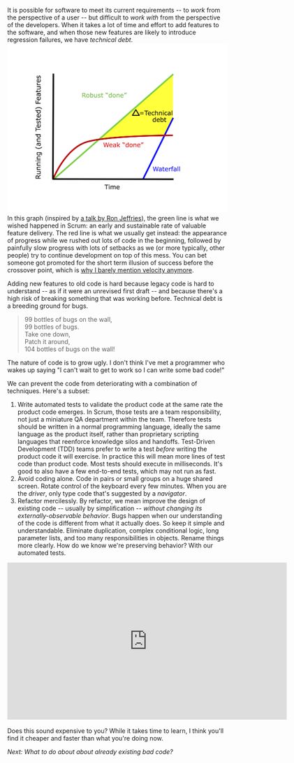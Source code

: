 It is possible for software to meet its current requirements -- to *work* from the perspective of a user -- but difficult to *work with* from the perspective of the developers.  When it takes a lot of time and effort to add features to the software, and when those new features are likely to introduce regression failures, we have *technical debt*.
![Running Tested Features Graph](/assets/images/running-tested-features-graph.png)
In this graph (inspired by [a talk by Ron Jeffries](https://www.infoq.com/interviews/jeffries-running-tested-features)), the green line is what we wished happened in Scrum: an early and sustainable rate of valuable feature delivery. The red line is what we usually get instead: the appearance of progress while we rushed out lots of code in the beginning, followed by painfully slow progress with lots of setbacks as we (or more typically, other people) try to continue development on top of this mess. You can bet someone got promoted for the short term illusion of success before the crossover point, which is [why I barely mention velocity anymore](/why-i-barely-mention-velocity-anymore).

Adding new features to old code is hard because legacy code is hard to understand -- as if it were an unrevised first draft -- and because there's a high risk of breaking something that was working before. Technical debt is a breeding ground for bugs.

> 99 bottles of bugs on the wall,  
> 99 bottles of bugs.  
> Take one down,  
> Patch it around,  
> 104 bottles of bugs on the wall!

The nature of code is to grow ugly. I don't think I've met a programmer who wakes up saying "I can't wait to get to work so I can write some bad code!" 

We can prevent the code from deteriorating with a combination of techniques. Here's a subset:

1. Write automated tests to validate the product code at the same rate the product code emerges.  In Scrum, those tests are a team responsibility, not just a miniature QA department within the team.  Therefore tests should be written in a normal programming language, ideally the same language as the product itself, rather than proprietary scripting languages that reenforce knowledge silos and handoffs. Test-Driven Development (TDD) teams prefer to write a test *before* writing the product code it will exercise. In practice this will mean more lines of test code than product code. Most tests should execute in milliseconds. It's good to also have a few end-to-end tests, which may not run as fast.
1. Avoid coding alone. Code in pairs or small groups on a huge shared screen. Rotate control of the keyboard every few minutes. When you are the *driver*, only type code that's suggested by a *navigator*.
1. Refactor mercilessly. By refactor, we mean improve the design of existing code -- usually by simplification -- *without changing its externally-observable behavior*. Bugs happen when our understanding of the code is different from what it actually does.  So keep it simple and understandable. Eliminate duplication, complex conditional logic, long parameter lists, and too many responsibilities in objects. Rename things more clearly. How do we know we're preserving behavior? With our automated tests.

<iframe width="640" height="360" src="https://www.youtube-nocookie.com/embed/p_pvslS4gEI?controls=0&amp;showinfo=0" frameborder="0" allowfullscreen></iframe>

Does this sound expensive to you? While it takes time to learn, I think you'll find it cheaper and faster than what you're doing now.

*Next: What to do about about already existing bad code?*
